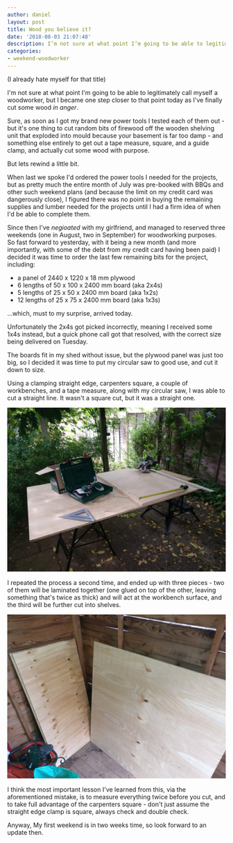 ```yaml
---
author: daniel
layout: post
title: Wood you believe it?
date: '2018-08-03 21:07:48'
description: I’m not sure at what point I’m going to be able to legitimately call myself a woodworker, but I became one step closer to that point today as I’ve finally cut some wood in anger.
categories:
- weekend-woodworker
---
```


(I already hate myself for that title)

I'm not sure at what point I'm going to be able to legitimately call myself a woodworker, but I became one step closer to that point today as I've finally cut some wood _in anger_.

Sure, as soon as I got my brand new power tools I tested each of them out - but it's one thing to cut random bits of firewood off the wooden shelving unit that exploded into mould because your basement is far too damp - and something else entirely to get out a tape measure, square, and a guide clamp, and actually cut some wood with purpose.

But lets rewind a little bit.

When last we spoke I'd ordered the power tools I needed for the projects, but as pretty much the entire month of July was pre-booked with BBQs and other such weekend plans (and because the limit on my credit card was dangerously close), I figured there was no point in buying the remaining supplies and lumber needed for the projects until I had a firm idea of when I'd be able to complete them.

Since then I've _negioated_ with my girlfriend, and managed to reserved three weekends (one in August, two in September) for woodworking purposes. So fast forward to yesterday, with it being a new month (and more importantly, with some of the debt from my credit card having been paid) I decided it was time to order the last few remaining bits for the project, including:

- a panel of 2440 x 1220 x 18 mm plywood
- 6 lengths of 50 x 100 x 2400 mm board (aka 2x4s)
- 5 lengths of 25 x 50 x 2400 mm board (aka 1x2s)
- 12 lengths of 25 x 75 x 2400 mm board (aka 1x3s)

...which, must to my surprise, arrived today.

Unfortunately the 2x4s got picked incorrectly, meaning I received some 1x4s instead, but a quick phone call got that resolved, with the correct size being delivered on Tuesday.

The boards fit in my shed without issue, but the plywood panel was just too big, so I decided it was time to put my circular saw to good use, and cut it down to size.

Using a clamping straight edge, carpenters square, a couple of workbenches, and a tape measure, along with my circular saw, I was able to cut a straight line. It wasn't a square cut, but it was a straight one.

![IMG_20180803_161628-1-](/assets/img/2018/08/IMG_20180803_161628-1-.jpg)

I repeated the process a second time, and ended up with three pieces - two of them will be laminated together (one glued on top of the other, leaving something that's twice as thick) and will act at the workbench surface, and the third will be further cut into shelves.

![IMG_20180803_163640-1-](/assets/img/2018/08/IMG_20180803_163640-1-.jpg)

I think the most important lesson I've learned from this, via the aforementioned mistake, is to measure everything twice before you cut, and to take full advantage of the carpenters square - don't just assume the straight edge clamp is square, always check and double check.

Anyway, My first weekend is in two weeks time, so look forward to an update then.

